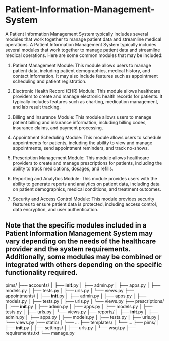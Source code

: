 # Patient-Information-Management-System
A Patient Information Management System typically includes several modules that work together to manage patient data and streamline medical operations.
A Patient Information Management System typically includes several modules that work together to manage patient data and streamline medical operations. Here are some common modules that may be included:

1. Patient Management Module: This module allows users to manage patient data, including patient demographics, medical history, and contact information. It may also include features such as appointment scheduling and patient registration.

2. Electronic Health Record (EHR) Module: This module allows healthcare providers to create and manage electronic health records for patients. It typically includes features such as charting, medication management, and lab result tracking.

3. Billing and Insurance Module: This module allows users to manage patient billing and insurance information, including billing codes, insurance claims, and payment processing.

4. Appointment Scheduling Module: This module allows users to schedule appointments for patients, including the ability to view and manage appointments, send appointment reminders, and track no-shows.

5. Prescription Management Module: This module allows healthcare providers to create and manage prescriptions for patients, including the ability to track medications, dosages, and refills.

6. Reporting and Analytics Module: This module provides users with the ability to generate reports and analytics on patient data, including data on patient demographics, medical conditions, and treatment outcomes.

7. Security and Access Control Module: This module provides security features to ensure patient data is protected, including access control, data encryption, and user authentication.

## Note that the specific modules included in a Patient Information Management System may vary depending on the needs of the healthcare provider and the system requirements. Additionally, some modules may be combined or integrated with others depending on the specific functionality required.
pims/
├── accounts/
│   ├── __init__.py
│   ├── admin.py
│   ├── apps.py
│   ├── models.py
│   ├── tests.py
│   ├── urls.py
│   └── views.py
├── appointments/
│   ├── __init__.py
│   ├── admin.py
│   ├── apps.py
│   ├── models.py
│   ├── tests.py
│   ├── urls.py
│   └── views.py
├── prescriptions/
│   ├── __init__.py
│   ├── admin.py
│   ├── apps.py
│   ├── models.py
│   ├── tests.py
│   ├── urls.py
│   └── views.py
├── reports/
│   ├── __init__.py
│   ├── admin.py
│   ├── apps.py
│   ├── models.py
│   ├── tests.py
│   ├── urls.py
│   └── views.py
├── static/
│   └── ...
├── templates/
│   └── ...
├── pims/
│   ├── __init__.py
│   ├── settings/
│   ├── urls.py
│   └── wsgi.py
├── requirements.txt
└── manage.py

